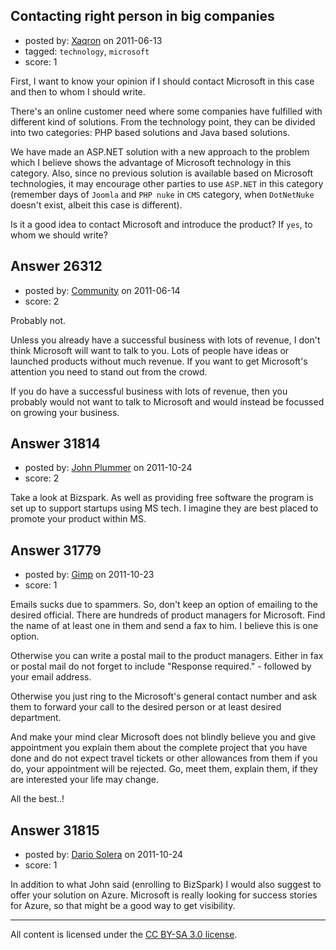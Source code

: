 ## Contacting right person in big companies

- posted by: [Xaqron](https://stackexchange.com/users/-1/11178-xaqron) on 2011-06-13
- tagged: `technology`, `microsoft`
- score: 1

First, I want to know your opinion if I should contact Microsoft in this case and then to whom I should write.


There's an online customer need where some companies have fulfilled with different kind of solutions. From the technology point, they can be divided into two categories: PHP based solutions and Java based solutions.


We have made an ASP.NET solution with a new approach to the problem which I believe shows the advantage of Microsoft technology in this category. Also, since no previous solution is available based on Microsoft technologies, it may encourage other parties to use `ASP.NET` in this category (remember days of `Joomla` and `PHP nuke` in `CMS` category, when `DotNetNuke` doesn't exist, albeit this case is different).


Is it a good idea to contact Microsoft and introduce the product? If `yes`, to whom we should write?



## Answer 26312

- posted by: [Community](https://stackexchange.com/users/-1/-1-community) on 2011-06-14
- score: 2

Probably not.  

Unless you already have a successful business with lots of revenue, I don't think Microsoft will want to talk to you.  Lots of people have ideas or launched products without much revenue.  If you want to get Microsoft's attention you need to stand out from the crowd.

If you do have a successful business with lots of revenue, then you probably would not want to talk to Microsoft and would instead be focussed on growing your business.


## Answer 31814

- posted by: [John Plummer](https://stackexchange.com/users/-1/4891-john-plummer) on 2011-10-24
- score: 2

Take a look at Bizspark. As well as providing free software the program is set up to support startups using MS tech. I imagine they are best placed to promote your product within MS.


## Answer 31779

- posted by: [Gimp](https://stackexchange.com/users/-1/13350-gimp) on 2011-10-23
- score: 1

Emails sucks due to spammers. So, don't keep an option of emailing to the desired official. There are hundreds of product managers for Microsoft. Find the name of at least one in them and send a fax to him. I believe this is one option.

Otherwise you can write a postal mail to the product managers. Either in fax or postal mail do not forget to include "Response required." - followed by your email address.

Otherwise you just ring to the Microsoft's general contact number and ask them to forward your call to the desired person or at least desired department.

And make your mind clear Microsoft does not blindly believe you and give appointment you explain them about the complete project that you have done and do not expect travel tickets or other allowances from them if you do, your appointment will be rejected. Go, meet them, explain them, if they are interested your life may change.


All the best..!


## Answer 31815

- posted by: [Dario Solera](https://stackexchange.com/users/-1/1539-dario-solera) on 2011-10-24
- score: 1

In addition to what John said (enrolling to BizSpark) I would also suggest to offer your solution on Azure. Microsoft is really looking for success stories for Azure, so that might be a good way to get visibility.



---

All content is licensed under the [CC BY-SA 3.0 license](https://creativecommons.org/licenses/by-sa/3.0/).
